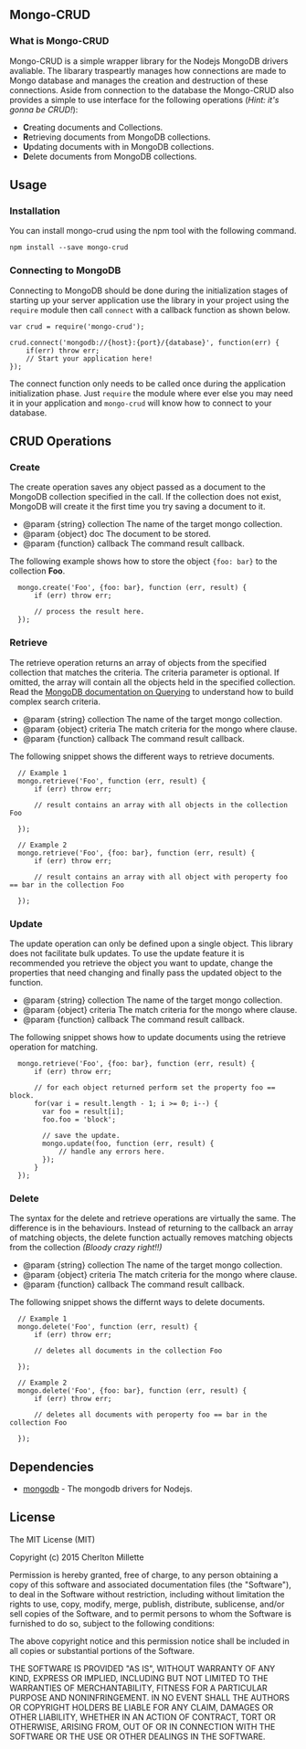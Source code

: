 ## Mongo-CRUD


### What is Mongo-CRUD

Mongo-CRUD is a simple wrapper library for the Nodejs MongoDB drivers avaliable. The libarary traspeartly manages how connections are made to Mongo database and manages the creation and destruction of these connections. Aside from connection to the database the Mongo-CRUD also provides a simple to use interface for the following operations (*Hint: it's gonna be CRUD!*):

* **C**reating documents and Collections.
* **R**etrieving documents from MongoDB collections.
* **U**pdating documents with in MongoDB collections.
* **D**elete documents from MongoDB collections.


## Usage

### Installation
You can install mongo-crud using the npm tool with the following command.
```
npm install --save mongo-crud
```

### Connecting to MongoDB
Connecting to MongoDB should be done during the initialization stages of starting up your server application use the library in your project using the ```require``` module then call ```connect``` with a callback function as shown below.
```
var crud = require('mongo-crud');

crud.connect('mongodb://{host}:{port}/{database}', function(err) {
	if(err) throw err;
    // Start your application here!
});
```

The connect function only needs to be called once during the application initialization phase. Just ```require``` the module where ever else you may need it in your application and ```mongo-crud``` will know how to connect to your database.

## CRUD Operations

### **C**reate
The create operation saves any object passed as a document to the MongoDB collection specified in the call. If the collection does not exist, MongoDB will create it the first time you try saving a document to it. 

 * @param {string} collection The name of the target mongo collection.
 * @param {object} doc The document to be stored.
 * @param {function} callback The command result callback.

The following example shows how to store the object ```{foo: bar}``` to the collection **Foo**.
```
  mongo.create('Foo', {foo: bar}, function (err, result) {
      if (err) throw err;
      
      // process the result here. 
  });

```

### **R**etrieve
The retrieve operation returns an array of objects from the specified collection that matches the criteria. The criteria parameter is optional. If omitted, the array will contain all the objects held in the specified collection. Read the [MongoDB documentation on Querying](https://docs.mongodb.org/manual/tutorial/query-documents/) to understand how to build complex search criteria.

 * @param {string} collection The name of the target mongo collection.
 * @param {object} criteria The match criteria for the mongo where clause.
 * @param {function} callback The command result callback.

The following snippet shows the different ways to retrieve documents.
```
  // Example 1
  mongo.retrieve('Foo', function (err, result) {
      if (err) throw err;
      
      // result contains an array with all objects in the collection Foo
      
  });
  
  // Example 2
  mongo.retrieve('Foo', {foo: bar}, function (err, result) {
      if (err) throw err;
      
      // result contains an array with all object with peroperty foo == bar in the collection Foo
      
  });

```

### **U**pdate
The update operation can only be defined upon a single object. This library does not facilitate bulk updates. To use the update feature it is recommended you retrieve the object you want to update, change the properties that need changing and finally pass the updated object to the function.

 * @param {string} collection The name of the target mongo collection.
 * @param {object} criteria The match criteria for the mongo where clause.
 * @param {function} callback The command result callback.

The following snippet shows how to update documents using the retrieve operation for matching.
```
  mongo.retrieve('Foo', {foo: bar}, function (err, result) {
      if (err) throw err;
      
      // for each object returned perform set the property foo == block.
      for(var i = result.length - 1; i >= 0; i--) {
      	var foo = result[i]; 
        foo.foo = 'block';
        
        // save the update.
        mongo.update(foo, function (err, result) {
        	// handle any errors here.
        });
      }
  });

```

### **D**elete
The syntax for the delete and retrieve operations are virtually the same. The difference is in the behaviours. Instead of returning to the callback an array of matching objects, the delete function actually removes matching objects from the collection *(Bloody crazy right!!)*

 * @param {string} collection The name of the target mongo collection.
 * @param {object} criteria The match criteria for the mongo where clause.
 * @param {function} callback The command result callback.

The following snippet shows the differnt ways to delete documents.
```
  // Example 1
  mongo.delete('Foo', function (err, result) {
      if (err) throw err;
      
      // deletes all documents in the collection Foo
      
  });
  
  // Example 2
  mongo.delete('Foo', {foo: bar}, function (err, result) {
      if (err) throw err;
      
      // deletes all documents with peroperty foo == bar in the collection Foo
      
  });

```
## Dependencies

 * [mongodb](https://github.com/mongodb/node-mongodb-native) - The mongodb drivers for Nodejs.

## License
The MIT License (MIT)

Copyright (c) 2015 Cherlton Millette

Permission is hereby granted, free of charge, to any person obtaining a copy
of this software and associated documentation files (the "Software"), to deal
in the Software without restriction, including without limitation the rights
to use, copy, modify, merge, publish, distribute, sublicense, and/or sell
copies of the Software, and to permit persons to whom the Software is
furnished to do so, subject to the following conditions:

The above copyright notice and this permission notice shall be included in all
copies or substantial portions of the Software.

THE SOFTWARE IS PROVIDED "AS IS", WITHOUT WARRANTY OF ANY KIND, EXPRESS OR
IMPLIED, INCLUDING BUT NOT LIMITED TO THE WARRANTIES OF MERCHANTABILITY,
FITNESS FOR A PARTICULAR PURPOSE AND NONINFRINGEMENT. IN NO EVENT SHALL THE
AUTHORS OR COPYRIGHT HOLDERS BE LIABLE FOR ANY CLAIM, DAMAGES OR OTHER
LIABILITY, WHETHER IN AN ACTION OF CONTRACT, TORT OR OTHERWISE, ARISING FROM,
OUT OF OR IN CONNECTION WITH THE SOFTWARE OR THE USE OR OTHER DEALINGS IN THE
SOFTWARE.
